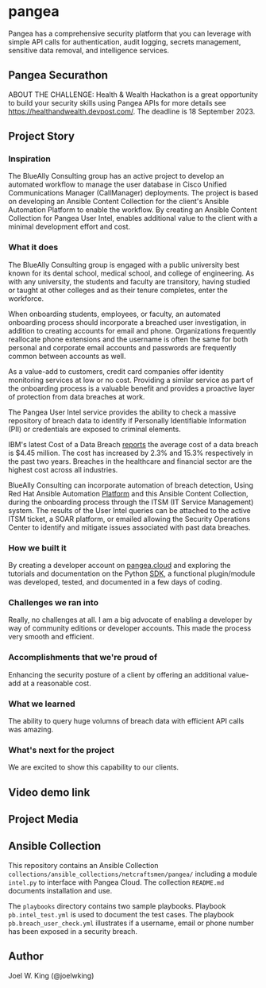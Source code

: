 # pangea
Pangea has a comprehensive security platform that you can leverage with simple API calls for authentication, audit logging, secrets management, sensitive data removal, and intelligence services.

## Pangea Securathon

ABOUT THE CHALLENGE: Health & Wealth Hackathon is a great opportunity to build your security skills using Pangea APIs for more details see <https://healthandwealth.devpost.com/>. The deadline is 18 September 2023.

## Project Story

<!--- what inspired you, what you learned, how you built the project and the challenges you faced. --->

### Inspiration

The BlueAlly Consulting group has an active project to develop an automated workflow to manage the user database in Cisco Unified Communications Manager (CallManager) deployments. The project is based on developing an Ansible Content Collection for the client's Ansible Automation Platform to enable the workflow. By creating an Ansible Content Collection for Pangea User Intel, enables additional value to the client with a minimal development effort and cost.

### What it does

The BlueAlly Consulting group is engaged with a public university best known for its dental school, medical school, and college of engineering. As with any university, the students and faculty are transitory, having studied or taught at other colleges and as their tenure completes, enter the workforce. 

When onboarding students, employees, or faculty, an automated onboarding process should incorporate a breached user investigation, in addition to creating accounts for email and phone. Organizations frequently reallocate phone extensions and the username is often the same for both personal and corporate email accounts and passwords are frequently common between accounts as well.

As a value-add to customers, credit card companies offer identity monitoring services at low or no cost. Providing a similar service as part of the onboarding process is a valuable benefit and provides a proactive layer of protection from data breaches at work.

The Pangea User Intel service provides the ability to check a massive repository of breach data to identify if Personally Identifiable Information (PII) or credentials are exposed to criminal elements.

IBM's latest Cost of a Data Breach [reports](https://www.ibm.com/reports/data-breach) the average cost of a data breach is $4.45 million. The cost has increased by 2.3% and 15.3% respectively in the past two years. Breaches in the healthcare and financial sector are the highest cost across all industries.

BlueAlly Consulting can incorporate automation of breach detection, Using Red Hat Ansible Automation [Platform](https://www.redhat.com/en/technologies/management/ansible) and this Ansible Content Collection, during the onboarding process through the ITSM (IT Service Management) system. The results of the User Intel queries can be attached to the active ITSM ticket, a SOAR platform, or emailed allowing the Security Operations Center to identify and mitigate issues associated with past data breaches.

### How we built it

By creating a developer account on [pangea.cloud](https://console.pangea.cloud/) and exploring the tutorials and documentation on the Python [SDK](https://github.com/pangeacyber/pangea-python/tree/main/packages/pangea-sdk), a functional plugin/module was developed, tested, and documented in a few days of coding.

### Challenges we ran into

Really, no challenges at all. I am a big advocate of enabling a developer by way of community editions or developer accounts. This made the process very smooth and efficient. 

### Accomplishments that we're proud of

Enhancing the security posture of a client by offering an additional value-add at a reasonable cost.

### What we learned

The ability to query huge volumns of breach data with efficient API calls was amazing. 

### What's next for the project

We are excited to show this capability to our clients.

## Video demo link

<!--- youtube, vimeo --->

## Project Media

<!--- jpg, png or gif format --->

## Ansible Collection

This repository contains an Ansible Collection `collections/ansible_collections/netcraftsmen/pangea/` including a module `intel.py` to interface with Pangea Cloud. The collection `README.md` documents installation and use.

The `playbooks` directory contains two sample playbooks. Playbook `pb.intel_test.yml` is used to document the test cases. The playbook `pb.breach_user_check.yml` illustrates if a username, email or phone number has been exposed in a security breach. 

## Author

Joel W. King (@joelwking)